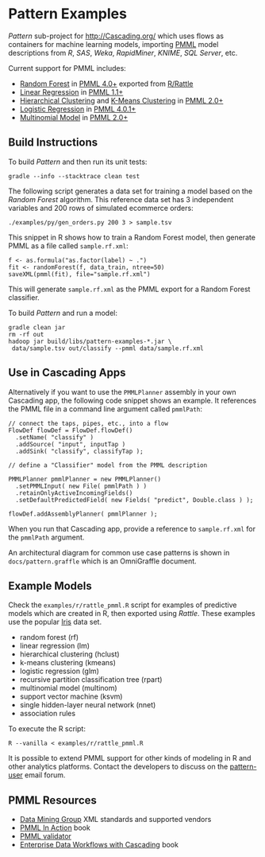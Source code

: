 Pattern Examples
================
_Pattern_ sub-project for http://Cascading.org/ which uses flows as
containers for machine learning models, importing
[PMML](http://en.wikipedia.org/wiki/Predictive_Model_Markup_Language)
model descriptions from _R_, _SAS_, _Weka_, _RapidMiner_, _KNIME_,
_SQL Server_, etc.

Current support for PMML includes:

 * [Random Forest](http://en.wikipedia.org/wiki/Random_forest) in [PMML 4.0+](http://www.dmg.org/v4-0-1/MultipleModels.html) exported from [R/Rattle](http://cran.r-project.org/web/packages/rattle/index.html)
 * [Linear Regression](http://en.wikipedia.org/wiki/Linear_regression) in [PMML 1.1+](http://www.dmg.org/v1-1/generalregression.html)
 * [Hierarchical Clustering](http://en.wikipedia.org/wiki/Hierarchical_clustering) and [K-Means Clustering](http://en.wikipedia.org/wiki/K-means_clustering) in [PMML 2.0+](http://www.dmg.org/v2-0/ClusteringModel.html)
 * [Logistic Regression](http://en.wikipedia.org/wiki/Logistic_regression) in [PMML 4.0.1+](http://www.dmg.org/v4-0-1/Regression.html)
 * [Multinomial Model](http://en.wikipedia.org/wiki/Multinomial_distribution) in [PMML 2.0+](http://www.dmg.org/v2-0/Regression.html)


Build Instructions
------------------
To build _Pattern_ and then run its unit tests:

    gradle --info --stacktrace clean test

The following script generates a data set for training a model based 
on the _Random Forest_ algorithm. This reference data set has 3 
independent variables and 200 rows of simulated ecommerce orders:

    ./examples/py/gen_orders.py 200 3 > sample.tsv

This snippet in R shows how to train a Random Forest model,
then generate PMML as a file called `sample.rf.xml`:

    f <- as.formula("as.factor(label) ~ .")
    fit <- randomForest(f, data_train, ntree=50)
    saveXML(pmml(fit), file="sample.rf.xml")

This will generate `sample.rf.xml` as the PMML export for a Random
Forest classifier.

To build _Pattern_ and run a model:

    gradle clean jar
    rm -rf out
    hadoop jar build/libs/pattern-examples-*.jar \
     data/sample.tsv out/classify --pmml data/sample.rf.xml


Use in Cascading Apps
---------------------
Alternatively if you want to use the `PMMLPlanner` assembly in
your own Cascading app, the following code snippet shows an
example. It references the PMML file in a command line argument
called `pmmlPath`:

    // connect the taps, pipes, etc., into a flow
    FlowDef flowDef = FlowDef.flowDef()
      .setName( "classify" )
      .addSource( "input", inputTap )
      .addSink( "classify", classifyTap );

    // define a "Classifier" model from the PMML description

    PMMLPlanner pmmlPlanner = new PMMLPlanner()
      .setPMMLInput( new File( pmmlPath ) )
      .retainOnlyActiveIncomingFields()
      .setDefaultPredictedField( new Fields( "predict", Double.class ) );

    flowDef.addAssemblyPlanner( pmmlPlanner );

When you run that Cascading app, provide a reference to
`sample.rf.xml` for the `pmmlPath` argument.

An architectural diagram for common use case patterns is shown in
`docs/pattern.graffle` which is an OmniGraffle document.


Example Models
--------------
Check the `examples/r/rattle_pmml.R` script for examples of predictive
models which are created in R, then exported using _Rattle_.
These examples use the popular
[Iris](http://en.wikipedia.org/wiki/Iris_flower_data_set) data set.

 * random forest (rf)
 * linear regression (lm)
 * hierarchical clustering (hclust)
 * k-means clustering (kmeans)
 * logistic regression (glm)
 * recursive partition classification tree (rpart)
 * multinomial model (multinom)
 * support vector machine (ksvm)
 * single hidden-layer neural network (nnet)
 * association rules

To execute the R script:

    R --vanilla < examples/r/rattle_pmml.R

It is possible to extend PMML support for other kinds of modeling in R
and other analytics platforms.  Contact the developers to discuss on
the [pattern-user](https://groups.google.com/forum/?fromgroups#!forum/pattern-user)
email forum.


PMML Resources
--------------
 * [Data Mining Group](http://www.dmg.org/) XML standards and supported vendors
 * [PMML In Action](http://www.amazon.com/dp/1470003244) book 
 * [PMML validator](http://www.zementis.com/pmml_tools.htm)
 * [Enterprise Data Workflows with Cascading](http://shop.oreilly.com/product/0636920028536.do) book
